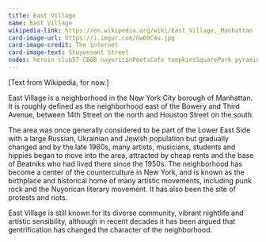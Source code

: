 ```yaml
---
title: East Village
name: East Village
wikipedia-link: https://en.wikipedia.org/wiki/East_Village,_Manhattan
card-image-url: https://i.imgur.com/Gw69C4u.jpg
card-image-credit: The internet
card-image-text: Stuyvesant Street
nodes: heroin club57 CBGB nuyoricanPoetsCafe tompkinsSquarePark pyramidClub 
---
```


[Text from Wikipedia, for now.]

East Village is a neighborhood in the New York City borough of Manhattan. It is roughly defined as the neighborhood east of the Bowery and Third Avenue, between 14th Street on the north and Houston Street on the south.

The area was once generally considered to be part of the Lower East Side with a large Russian, Ukrainian and Jewish population but gradually changed and by the late 1960s, many artists, musicians, students and hippies began to move into the area, attracted by cheap rents and the base of Beatniks who had lived there since the 1950s. The neighborhood has become a center of the counterculture in New York, and is known as the birthplace and historical home of many artistic movements, including punk rock and the Nuyorican literary movement. It has also been the site of protests and riots.

East Village is still known for its diverse community, vibrant nightlife and artistic sensibility, although in recent decades it has been argued that gentrification has changed the character of the neighborhood.
